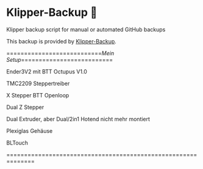# Klipper-Backup 💾 
Klipper backup script for manual or automated GitHub backups 

This backup is provided by [Klipper-Backup](https://github.com/Staubgeborener/klipper-backup).



===========================_Mein Setup_==========================

Ender3V2 mit BTT Octupus V1.0

TMC2209 Steppertreiber

X Stepper BTT Openloop

Dual Z Stepper

Dual Extruder, aber Dual/2in1 Hotend nicht mehr montiert 

Plexiglas Gehäuse 

BLTouch

==============================================================
  
